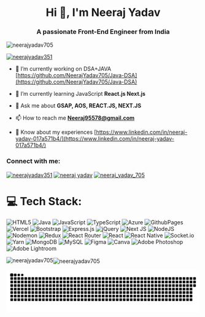 
<h1 align="center">Hi 👋, I'm Neeraj Yadav</h1>
<h3 align="center">A passionate Front-End Engineer from India</h3>

<p align="left"> <img src="https://komarev.com/ghpvc/?username=neerajyadav705&label=Profile%20views&color=0e75b6&style=flat" alt="neerajyadav705" /> </p



<p align="left"> <a href="https://twitter.com/neerajyadav351" target="blank"><img src="https://img.shields.io/twitter/follow/neerajyadav351?logo=twitter&style=for-the-badge" alt="neerajyadav351" /></a> </p>

- 🔭 I’m currently working on DSA+JAVA [https://github.com/NeerajYadav705/Java-DSA](https://github.com/NeerajYadav705/Java-DSA)

- 🌱 I’m currently learning JavaScript **React.js Next.js**

- 💬 Ask me about **GSAP, AOS, REACT.JS, NEXT.JS**

- 📫 How to reach me **Neeraj95578@gmail.com**

- 📄 Know about my experiences [https://www.linkedin.com/in/neeraj-yadav-017a571b4/](https://www.linkedin.com/in/neeraj-yadav-017a571b4/)

<h3 align="left">Connect with me:</h3>
<p align="left">
<a href="https://twitter.com/neerajyadav351" target="blank"><img align="center" src="https://raw.githubusercontent.com/rahuldkjain/github-profile-readme-generator/master/src/images/icons/Social/twitter.svg" alt="neerajyadav351" height="30" width="40" /></a>
<a href="https://www.linkedin.com/in/neeraj-yadav-017a571b4/" target="blank"><img align="center" src="https://raw.githubusercontent.com/rahuldkjain/github-profile-readme-generator/master/src/images/icons/Social/linked-in-alt.svg" alt="neeraj yadav" height="30" width="40" /></a>
<a href="https://instagram.com/neeraj_yadav_705" target="blank"><img align="center" src="https://raw.githubusercontent.com/rahuldkjain/github-profile-readme-generator/master/src/images/icons/Social/instagram.svg" alt="neeraj_yadav_705" height="30" width="40" /></a>
</p>


# 💻 Tech Stack:
![HTML5](https://img.shields.io/badge/html5-%23E34F26.svg?style=for-the-badge&logo=html5&logoColor=white) ![Java](https://img.shields.io/badge/java-%23ED8B00.svg?style=for-the-badge&logo=openjdk&logoColor=white) ![JavaScript](https://img.shields.io/badge/javascript-%23323330.svg?style=for-the-badge&logo=javascript&logoColor=%23F7DF1E) ![TypeScript](https://img.shields.io/badge/typescript-%23007ACC.svg?style=for-the-badge&logo=typescript&logoColor=white) ![Azure](https://img.shields.io/badge/azure-%230072C6.svg?style=for-the-badge&logo=microsoftazure&logoColor=white) ![GithubPages](https://img.shields.io/badge/github%20pages-121013?style=for-the-badge&logo=github&logoColor=white) ![Vercel](https://img.shields.io/badge/vercel-%23000000.svg?style=for-the-badge&logo=vercel&logoColor=white) ![Bootstrap](https://img.shields.io/badge/bootstrap-%238511FA.svg?style=for-the-badge&logo=bootstrap&logoColor=white) ![Express.js](https://img.shields.io/badge/express.js-%23404d59.svg?style=for-the-badge&logo=express&logoColor=%2361DAFB) ![jQuery](https://img.shields.io/badge/jquery-%230769AD.svg?style=for-the-badge&logo=jquery&logoColor=white) ![Next JS](https://img.shields.io/badge/Next-black?style=for-the-badge&logo=next.js&logoColor=white) ![NodeJS](https://img.shields.io/badge/node.js-6DA55F?style=for-the-badge&logo=node.js&logoColor=white) ![Nodemon](https://img.shields.io/badge/NODEMON-%23323330.svg?style=for-the-badge&logo=nodemon&logoColor=%BBDEAD) ![Redux](https://img.shields.io/badge/redux-%23593d88.svg?style=for-the-badge&logo=redux&logoColor=white) ![React Router](https://img.shields.io/badge/React_Router-CA4245?style=for-the-badge&logo=react-router&logoColor=white) ![React](https://img.shields.io/badge/react-%2320232a.svg?style=for-the-badge&logo=react&logoColor=%2361DAFB) ![React Native](https://img.shields.io/badge/react_native-%2320232a.svg?style=for-the-badge&logo=react&logoColor=%2361DAFB) ![Socket.io](https://img.shields.io/badge/Socket.io-black?style=for-the-badge&logo=socket.io&badgeColor=010101) ![Yarn](https://img.shields.io/badge/yarn-%232C8EBB.svg?style=for-the-badge&logo=yarn&logoColor=white) ![MongoDB](https://img.shields.io/badge/MongoDB-%234ea94b.svg?style=for-the-badge&logo=mongodb&logoColor=white) ![MySQL](https://img.shields.io/badge/mysql-%2300000f.svg?style=for-the-badge&logo=mysql&logoColor=white) ![Figma](https://img.shields.io/badge/figma-%23F24E1E.svg?style=for-the-badge&logo=figma&logoColor=white) ![Canva](https://img.shields.io/badge/Canva-%2300C4CC.svg?style=for-the-badge&logo=Canva&logoColor=white) ![Adobe Photoshop](https://img.shields.io/badge/adobe%20photoshop-%2331A8FF.svg?style=for-the-badge&logo=adobe%20photoshop&logoColor=white) ![Adobe Lightroom](https://img.shields.io/badge/Adobe%20Lightroom-31A8FF.svg?style=for-the-badge&logo=Adobe%20Lightroom&logoColor=white)<p><img align="left" src="https://github-readme-stats.vercel.app/api/top-langs?username=neerajyadav705&show_icons=true&locale=en&layout=compact" alt="neerajyadav705" /></p>



<p><img align="center" src="https://github-readme-streak-stats.herokuapp.com/?user=neerajyadav705&" alt="neerajyadav705" /></p>

<p align="center">
 <img width="1000" src="assets/github-snake.svg" alt="snake"/>
</p>

